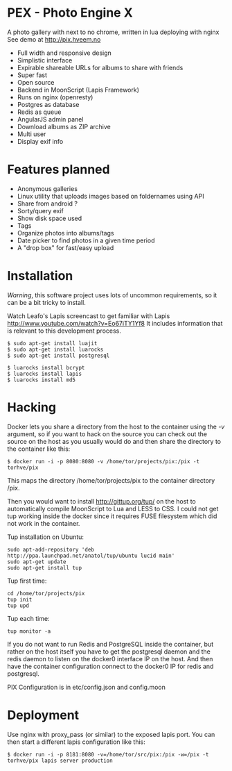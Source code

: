PEX - Photo Engine X
====================

A photo gallery with next to no chrome, written in lua deploying with nginx
See demo at <http://pix.hveem.no>


 * Full width and responsive design
 * Simplistic interface
 * Expirable shareable URLs for albums to share with friends
 * Super fast
 * Open source
 * Backend in MoonScript (Lapis Framework)
 * Runs on nginx (openresty)
 * Postgres as database
 * Redis as queue
 * AngularJS admin panel
 * Download albums as ZIP archive
 * Multi user
 * Display exif info

Features planned
================

 * Anonymous galleries
 * Linux utility that uploads images based on foldernames using API
 * Share from android ?
 * Sorty/query exif
 * Show disk space used
 * Tags
 * Organize photos into albums/tags
 * Date picker to find photos in a given time period
 * A "drop box" for fast/easy upload

Installation
================

*Warning*, this software project uses lots of uncommon requirements, so it can be a bit tricky to install.

Watch Leafo's Lapis screencast to get familiar with Lapis <http://www.youtube.com/watch?v=Eo67iTY1Yf8>
It includes information that is relevant to this development process.

```
$ sudo apt-get install luajit
$ sudo apt-get install luarocks
$ sudo apt-get install postgresql

$ luarocks install bcrypt
$ luarocks install lapis
$ luarocks install md5
```


Hacking
=======

Docker lets you share a directory from the host to the container using the *-v* argument, so if you want to hack on the source you can check out the source on the host as you usually would do and then share the directory to the container like this:

    $ docker run -i -p 8080:8080 -v /home/tor/projects/pix:/pix -t torhve/pix

This maps the directory /home/tor/projects/pix to the container directory /pix.

Then you would want to install <http://gittup.org/tup/> on the host to automatically compile MoonScript to Lua and LESS to CSS.
I could not get tup working inside the docker since it requires FUSE filesystem which did not work in the container.

Tup installation on Ubuntu:

    sudo apt-add-repository 'deb http://ppa.launchpad.net/anatol/tup/ubuntu lucid main'
    sudo apt-get update
    sudo apt-get install tup

Tup first time:

    cd /home/tor/projects/pix
    tup init
    tup upd

Tup each time:

    tup monitor -a


If you do not want to run Redis and PostgreSQL inside the container, but rather on the host itself you have to get the postgresql daemon and the redis daemon to listen on the docker0 interface IP on the host. And then have the container configuration connect to the docker0 IP for redis and postgresql.



PIX Configuration is in etc/config.json and config.moon

Deployment
==========

Use nginx with proxy_pass (or similar) to the exposed lapis port.
You can then start a different lapis configuration like this:

    $ docker run -i -p 8181:8080 -v=/home/tor/src/pix:/pix -w=/pix -t torhve/pix lapis server production

